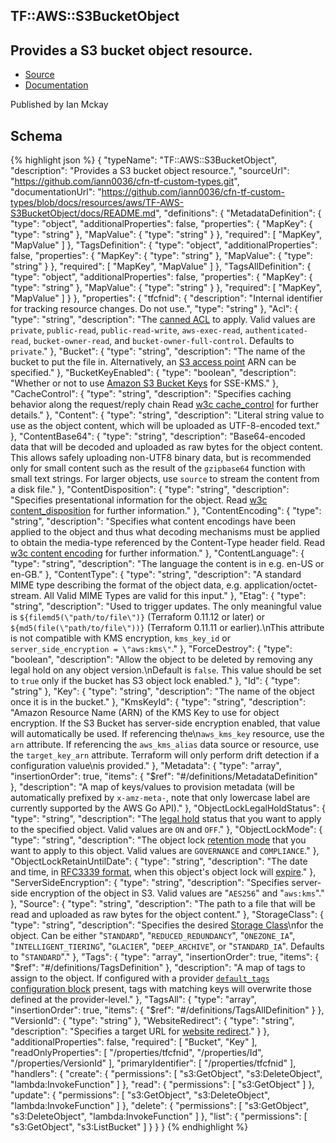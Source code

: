 
## TF::AWS::S3BucketObject

## Provides a S3 bucket object resource.

- [Source](https:&#x2F;&#x2F;github.com&#x2F;iann0036&#x2F;cfn-tf-custom-types.git) 
- [Documentation]()

Published by Ian Mckay

## Schema
{% highlight json %}
{
    "typeName": "TF::AWS::S3BucketObject",
    "description": "Provides a S3 bucket object resource.",
    "sourceUrl": "https://github.com/iann0036/cfn-tf-custom-types.git",
    "documentationUrl": "https://github.com/iann0036/cfn-tf-custom-types/blob/docs/resources/aws/TF-AWS-S3BucketObject/docs/README.md",
    "definitions": {
        "MetadataDefinition": {
            "type": "object",
            "additionalProperties": false,
            "properties": {
                "MapKey": {
                    "type": "string"
                },
                "MapValue": {
                    "type": "string"
                }
            },
            "required": [
                "MapKey",
                "MapValue"
            ]
        },
        "TagsDefinition": {
            "type": "object",
            "additionalProperties": false,
            "properties": {
                "MapKey": {
                    "type": "string"
                },
                "MapValue": {
                    "type": "string"
                }
            },
            "required": [
                "MapKey",
                "MapValue"
            ]
        },
        "TagsAllDefinition": {
            "type": "object",
            "additionalProperties": false,
            "properties": {
                "MapKey": {
                    "type": "string"
                },
                "MapValue": {
                    "type": "string"
                }
            },
            "required": [
                "MapKey",
                "MapValue"
            ]
        }
    },
    "properties": {
        "tfcfnid": {
            "description": "Internal identifier for tracking resource changes. Do not use.",
            "type": "string"
        },
        "Acl": {
            "type": "string",
            "description": "The [canned ACL](https://docs.aws.amazon.com/AmazonS3/latest/dev/acl-overview.html#canned-acl) to apply. Valid values are `private`, `public-read`, `public-read-write`, `aws-exec-read`, `authenticated-read`, `bucket-owner-read`, and `bucket-owner-full-control`. Defaults to `private`."
        },
        "Bucket": {
            "type": "string",
            "description": "The name of the bucket to put the file in. Alternatively, an [S3 access point](https://docs.aws.amazon.com/AmazonS3/latest/dev/using-access-points.html) ARN can be specified."
        },
        "BucketKeyEnabled": {
            "type": "boolean",
            "description": "Whether or not to use [Amazon S3 Bucket Keys](https://docs.aws.amazon.com/AmazonS3/latest/dev/bucket-key.html) for SSE-KMS."
        },
        "CacheControl": {
            "type": "string",
            "description": "Specifies caching behavior along the request/reply chain Read [w3c cache_control](http://www.w3.org/Protocols/rfc2616/rfc2616-sec14.html#sec14.9) for further details."
        },
        "Content": {
            "type": "string",
            "description": "Literal string value to use as the object content, which will be uploaded as UTF-8-encoded text."
        },
        "ContentBase64": {
            "type": "string",
            "description": "Base64-encoded data that will be decoded and uploaded as raw bytes for the object content. This allows safely uploading non-UTF8 binary data, but is recommended only for small content such as the result of the `gzipbase64` function with small text strings. For larger objects, use `source` to stream the content from a disk file."
        },
        "ContentDisposition": {
            "type": "string",
            "description": "Specifies presentational information for the object. Read [w3c content_disposition](http://www.w3.org/Protocols/rfc2616/rfc2616-sec19.html#sec19.5.1) for further information."
        },
        "ContentEncoding": {
            "type": "string",
            "description": "Specifies what content encodings have been applied to the object and thus what decoding mechanisms must be applied to obtain the media-type referenced by the Content-Type header field. Read [w3c content encoding](http://www.w3.org/Protocols/rfc2616/rfc2616-sec14.html#sec14.11) for further information."
        },
        "ContentLanguage": {
            "type": "string",
            "description": "The language the content is in e.g. en-US or en-GB."
        },
        "ContentType": {
            "type": "string",
            "description": "A standard MIME type describing the format of the object data, e.g. application/octet-stream. All Valid MIME Types are valid for this input."
        },
        "Etag": {
            "type": "string",
            "description": "Used to trigger updates. The only meaningful value is `${filemd5(\"path/to/file\")}` (Terraform 0.11.12 or later) or `${md5(file(\"path/to/file\"))}` (Terraform 0.11.11 or earlier).\nThis attribute is not compatible with KMS encryption, `kms_key_id` or `server_side_encryption = \"aws:kms\"`."
        },
        "ForceDestroy": {
            "type": "boolean",
            "description": "Allow the object to be deleted by removing any legal hold on any object version.\nDefault is `false`. This value should be set to `true` only if the bucket has S3 object lock enabled."
        },
        "Id": {
            "type": "string"
        },
        "Key": {
            "type": "string",
            "description": "The name of the object once it is in the bucket."
        },
        "KmsKeyId": {
            "type": "string",
            "description": "Amazon Resource Name (ARN) of the KMS Key to use for object encryption. If the S3 Bucket has server-side encryption enabled, that value will automatically be used. If referencing the\n`aws_kms_key` resource, use the `arn` attribute. If referencing the `aws_kms_alias` data source or resource, use the `target_key_arn` attribute. Terraform will only perform drift detection if a configuration value\nis provided."
        },
        "Metadata": {
            "type": "array",
            "insertionOrder": true,
            "items": {
                "$ref": "#/definitions/MetadataDefinition"
            },
            "description": "A map of keys/values to provision metadata (will be automatically prefixed by `x-amz-meta-`, note that only lowercase label are currently supported by the AWS Go API)."
        },
        "ObjectLockLegalHoldStatus": {
            "type": "string",
            "description": "The [legal hold](https://docs.aws.amazon.com/AmazonS3/latest/dev/object-lock-overview.html#object-lock-legal-holds) status that you want to apply to the specified object. Valid values are `ON` and `OFF`."
        },
        "ObjectLockMode": {
            "type": "string",
            "description": "The object lock [retention mode](https://docs.aws.amazon.com/AmazonS3/latest/dev/object-lock-overview.html#object-lock-retention-modes) that you want to apply to this object. Valid values are `GOVERNANCE` and `COMPLIANCE`."
        },
        "ObjectLockRetainUntilDate": {
            "type": "string",
            "description": "The date and time, in [RFC3339 format](https://tools.ietf.org/html/rfc3339#section-5.8), when this object's object lock will [expire](https://docs.aws.amazon.com/AmazonS3/latest/dev/object-lock-overview.html#object-lock-retention-periods)."
        },
        "ServerSideEncryption": {
            "type": "string",
            "description": "Specifies server-side encryption of the object in S3. Valid values are \"`AES256`\" and \"`aws:kms`\"."
        },
        "Source": {
            "type": "string",
            "description": "The path to a file that will be read and uploaded as raw bytes for the object content."
        },
        "StorageClass": {
            "type": "string",
            "description": "Specifies the desired [Storage Class](http://docs.aws.amazon.com/AmazonS3/latest/dev/storage-class-intro.html)\nfor the object. Can be either \"`STANDARD`\", \"`REDUCED_REDUNDANCY`\", \"`ONEZONE_IA`\", \"`INTELLIGENT_TIERING`\", \"`GLACIER`\", \"`DEEP_ARCHIVE`\", or \"`STANDARD_IA`\". Defaults to \"`STANDARD`\"."
        },
        "Tags": {
            "type": "array",
            "insertionOrder": true,
            "items": {
                "$ref": "#/definitions/TagsDefinition"
            },
            "description": "A map of tags to assign to the object. If configured with a provider [`default_tags` configuration block](/docs/providers/aws/index.html#default_tags-configuration-block) present, tags with matching keys will overwrite those defined at the provider-level."
        },
        "TagsAll": {
            "type": "array",
            "insertionOrder": true,
            "items": {
                "$ref": "#/definitions/TagsAllDefinition"
            }
        },
        "VersionId": {
            "type": "string"
        },
        "WebsiteRedirect": {
            "type": "string",
            "description": "Specifies a target URL for [website redirect](http://docs.aws.amazon.com/AmazonS3/latest/dev/how-to-page-redirect.html)."
        }
    },
    "additionalProperties": false,
    "required": [
        "Bucket",
        "Key"
    ],
    "readOnlyProperties": [
        "/properties/tfcfnid",
        "/properties/Id",
        "/properties/VersionId"
    ],
    "primaryIdentifier": [
        "/properties/tfcfnid"
    ],
    "handlers": {
        "create": {
            "permissions": [
                "s3:GetObject",
                "s3:DeleteObject",
                "lambda:InvokeFunction"
            ]
        },
        "read": {
            "permissions": [
                "s3:GetObject"
            ]
        },
        "update": {
            "permissions": [
                "s3:GetObject",
                "s3:DeleteObject",
                "lambda:InvokeFunction"
            ]
        },
        "delete": {
            "permissions": [
                "s3:GetObject",
                "s3:DeleteObject",
                "lambda:InvokeFunction"
            ]
        },
        "list": {
            "permissions": [
                "s3:GetObject",
                "s3:ListBucket"
            ]
        }
    }
}
{% endhighlight %}
